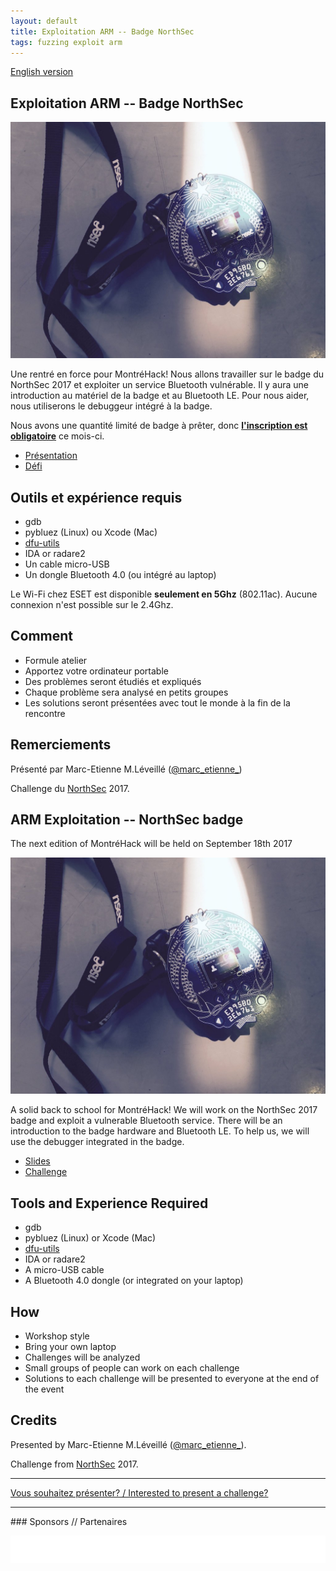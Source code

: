 ```yaml
---
layout: default
title: Exploitation ARM -- Badge NorthSec
tags: fuzzing exploit arm
---
```


[English version](#english)

## Exploitation ARM -- Badge NorthSec

![NorthSec 2017 badge](/images/17-09_nsec_badge.jpg)

Une rentré en force pour MontréHack! Nous allons travailler sur le badge du
NorthSec 2017 et exploiter un service Bluetooth vulnérable. Il y aura une
introduction au matériel de la badge et au Bluetooth LE. Pour nous aider, nous
utiliserons le debuggeur intégré à la badge.

Nous avons une quantité limité de badge à prêter, donc [**l'inscription est
obligatoire**](https://www.eventbrite.ca/e/montrehack-arm-exploitation-northsec-badge-tickets-37805298666)
ce mois-ci.

* [Présentation](https://goo.gl/ha2mf8)
* [Défi](https://goo.gl/FHrNcX)

## Outils et expérience requis

* gdb
* pybluez (Linux) ou Xcode (Mac)
* [dfu-utils](http://dfu-util.sourceforge.net)
* IDA or radare2
* Un cable micro-USB
* Un dongle Bluetooth 4.0 (ou intégré au laptop)

Le Wi-Fi chez ESET est disponible **seulement en 5Ghz** (802.11ac). Aucune
connexion n'est possible sur le 2.4Ghz.

## Comment

* Formule atelier
* Apportez votre ordinateur portable
* Des problèmes seront étudiés et expliqués
* Chaque problème sera analysé en petits groupes
* Les solutions seront présentées avec tout le monde à la fin de la rencontre

## Remerciements

Présenté par Marc-Etienne M.Léveillé ([@marc\_etienne\_](https://twitter.com/marc_etienne_))

Challenge du [NorthSec](https://nsec.io) 2017.

<a id="english"></a>

## ARM Exploitation -- NorthSec badge

The next edition of MontréHack will be held on September 18th 2017

![NorthSec 2017 badge](/images/17-09_nsec_badge.jpg)

A solid back to school for MontréHack! We will work on the NorthSec 2017 badge
and exploit a vulnerable Bluetooth service. There will be an introduction to the
badge hardware and Bluetooth LE. To help us, we will use the debugger integrated
in the badge.

* [Slides](https://goo.gl/ha2mf8)
* [Challenge](https://goo.gl/FHrNcX)

## Tools and Experience Required

* gdb
* pybluez (Linux) or Xcode (Mac)
* [dfu-utils](http://dfu-util.sourceforge.net)
* IDA or radare2
* A micro-USB cable
* A Bluetooth 4.0 dongle (or integrated on your laptop)

## How

* Workshop style
* Bring your own laptop
* Challenges will be analyzed
* Small groups of people can work on each challenge
* Solutions to each challenge will be presented to everyone at the end of the event

## Credits

Presented by Marc-Etienne M.Léveillé ([@marc\_etienne\_](https://twitter.com/marc_etienne_)).

Challenge from [NorthSec](https://nsec.io) 2017.

<hr/>

[Vous souhaitez présenter? / Interested to present a challenge?](https://github.com/montrehack/montrehack.github.com/wiki/Present-at-Montrehack)

<hr/>
### Sponsors // Partenaires

[![Brasserie Benelux](/images/benelux.png)](http://brasseriebenelux.com/)
